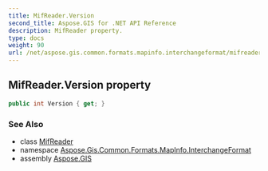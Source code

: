 ```yaml
---
title: MifReader.Version
second_title: Aspose.GIS for .NET API Reference
description: MifReader property. 
type: docs
weight: 90
url: /net/aspose.gis.common.formats.mapinfo.interchangeformat/mifreader/version/
---
```

## MifReader.Version property

```csharp
public int Version { get; }
```

### See Also

* class [MifReader](../)
* namespace [Aspose.Gis.Common.Formats.MapInfo.InterchangeFormat](../../mifreader/)
* assembly [Aspose.GIS](../../../)


